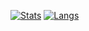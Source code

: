 [![Stats](https://github-readme-stats.vercel.app/api?username=RussellDash332&count_private=true&show_icons=true&theme=cobalt)](https://github.com/anuraghazra/github-readme-stats)
[![Langs](https://github-readme-stats.vercel.app/api/top-langs/?username=RussellDash332&langs_count=10&layout=compact)](https://github.com/anuraghazra/github-readme-stats)
